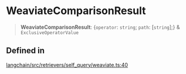 WeaviateComparisonResult
========================

> **WeaviateComparisonResult**: {`operator`: `string`; `path`: \[`string`\];} & `ExclusiveOperatorValue`

Defined in[](#defined-in "Direct link to Defined in")
------------------------------------------------------

[langchain/src/retrievers/self\_query/weaviate.ts:40](https://github.com/hwchase17/langchainjs/blob/1c1274d/langchain/src/retrievers/self_query/weaviate.ts#L40)